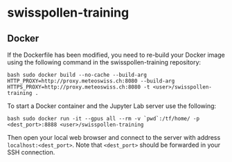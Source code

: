 # swisspollen-training

## Docker

If the Dockerfile has been modified, you need to re-build your Docker image using the following command in the swisspollen-training repository:

```bash sudo docker build --no-cache --build-arg HTTP_PROXY=http://proxy.meteoswiss.ch:8080 --build-arg HTTPS_PROXY=http://proxy.meteoswiss.ch:8080 -t <user>/swisspollen-training .```

To start a Docker container and the Jupyter Lab server use the following:

```bash sudo docker run -it --gpus all --rm -v `pwd`:/tf/home/ -p <dest_port>:8888 <user>/swisspollen-training```

Then open your local web browser and connect to the server with address `localhost:<dest_port>`. Note that `<dest_port>` should be forwarded in your SSH connection.